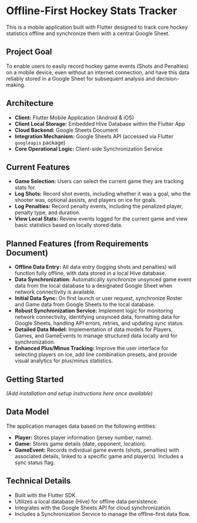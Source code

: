 # Offline-First Hockey Stats Tracker

This is a mobile application built with Flutter designed to track core hockey statistics offline and synchronize them with a central Google Sheet.

## Project Goal

To enable users to easily record hockey game events (Shots and Penalties) on a mobile device, even without an internet connection, and have this data reliably stored in a Google Sheet for subsequent analysis and decision-making.

## Architecture

*   **Client:** Flutter Mobile Application (Android & iOS)
*   **Client Local Storage:** Embedded Hive Database within the Flutter App
*   **Cloud Backend:** Google Sheets Document
*   **Integration Mechanism:** Google Sheets API (accessed via Flutter `googleapis` package)
*   **Core Operational Logic:** Client-side Synchronization Service

## Current Features

*   **Game Selection:** Users can select the current game they are tracking stats for.
*   **Log Shots:** Record shot events, including whether it was a goal, who the shooter was, optional assists, and players on ice for goals.
*   **Log Penalties:** Record penalty events, including the penalized player, penalty type, and duration.
*   **View Local Stats:** Review events logged for the current game and view basic statistics based on locally stored data.

## Planned Features (from Requirements Document)

*   **Offline Data Entry:** All data entry (logging shots and penalties) will function fully offline, with data stored in a local Hive database.
*   **Data Synchronization:** Automatically synchronize unsynced game event data from the local database to a designated Google Sheet when network connectivity is available.
*   **Initial Data Sync:** On first launch or user request, synchronize Roster and Game data from Google Sheets to the local database.
*   **Robust Synchronization Service:** Implement logic for monitoring network connectivity, identifying unsynced data, formatting data for Google Sheets, handling API errors, retries, and updating sync status.
*   **Detailed Data Model:** Implementation of data models for Players, Games, and GameEvents to manage structured data locally and for synchronization.
*   **Enhanced Plus/Minus Tracking:** Improve the user interface for selecting players on ice, add line combination presets, and provide visual analytics for plus/minus statistics.

## Getting Started

*(Add installation and setup instructions here once available)*

## Data Model

The application manages data based on the following entities:

*   **Player:** Stores player information (jersey number, name).
*   **Game:** Stores game details (date, opponent, location).
*   **GameEvent:** Records individual game events (shots, penalties) with associated details, linked to a specific game and player(s). Includes a sync status flag.

## Technical Details

*   Built with the Flutter SDK.
*   Utilizes a local database (Hive) for offline data persistence.
*   Integrates with the Google Sheets API for cloud synchronization.
*   Includes a Synchronization Service to manage the offline-first data flow.
